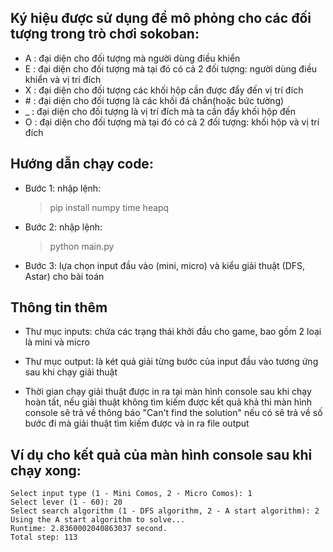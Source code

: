 ## Ký hiệu được sử dụng để mô phỏng cho các đối tượng trong trò chơi sokoban:

- A : đại diện cho đối tượng mà người dùng điều khiển
- E : đại diện cho đối tượng mà tại đó có cả 2 đối tượng: người dùng điều khiển và vị trí đích
- X : đại diện cho đối tượng các khối hộp cần được đẩy đến vị trí đích
- \# : đại diện cho đối tượng là các khối đá chắn(hoặc bức tường)
- \_ : đại diện cho đối tượng là vị trí đích mà ta cần đẩy khối hộp đến
- O : đại diện cho đối tượng mà tại đó có cả 2 đối tượng: khối hộp và vị trí đích

## Hướng dẫn chạy code:

- Bước 1: nhập lệnh:
  > pip install numpy time heapq
- Bước 2: nhập lệnh:
  > python main.py
- Bước 3: lựa chọn input đầu vào (mini, micro) và kiểu giải thuật (DFS, Astar) cho bài toán

## Thông tin thêm

- Thư mục inputs: chứa các trạng thái khởi đầu cho game, bao gồm 2 loại là mini và micro

- Thư mục output: là két quả giải từng bước của input đầu vào tương ứng sau khi chạy giải thuật

- Thời gian chạy giải thuật được in ra tại màn hình console sau khi chạy hoàn tất, nếu giải thuật không tìm kiếm được kết quả khả thi màn hình console sẽ trả về thông báo "Can't find the solution" nếu có sẽ trả về số bước đi mà giải thuật tìm kiếm được và in ra file output

## Ví dụ cho kết quả của màn hình console sau khi chạy xong:

```
Select input type (1 - Mini Comos, 2 - Micro Comos): 1
Select lever (1 - 60): 20
Select search algorithm (1 - DFS algorithm, 2 - A start algorithm): 2
Using the A start algorithm to solve...
Runtime: 2.8360002040863037 second.
Total step: 113
```
